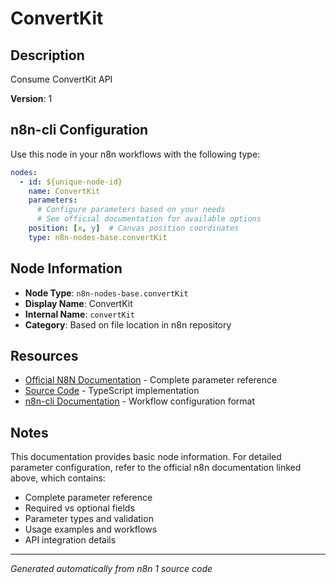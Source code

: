 # ConvertKit

## Description

Consume ConvertKit API

**Version**: 1

## n8n-cli Configuration

Use this node in your n8n workflows with the following type:

```yaml
nodes:
  - id: ${unique-node-id}
    name: ConvertKit
    parameters:
      # Configure parameters based on your needs
      # See official documentation for available options
    position: [x, y]  # Canvas position coordinates
    type: n8n-nodes-base.convertKit
```

## Node Information

- **Node Type**: `n8n-nodes-base.convertKit`
- **Display Name**: ConvertKit
- **Internal Name**: `convertKit`
- **Category**: Based on file location in n8n repository

## Resources

- [Official N8N Documentation](https://docs.n8n.io/integrations/builtin/app-nodes/n8n-nodes-base.convertkit/) - Complete parameter reference
- [Source Code](https://github.com/n8n-io/n8n/blob/master/packages/nodes-base/nodes/ConvertKit/ConvertKit.node.ts) - TypeScript implementation
- [n8n-cli Documentation](https://github.com/edenreich/n8n-cli) - Workflow configuration format

## Notes

This documentation provides basic node information. For detailed parameter configuration, 
refer to the official n8n documentation linked above, which contains:

- Complete parameter reference
- Required vs optional fields
- Parameter types and validation
- Usage examples and workflows
- API integration details

---
*Generated automatically from n8n 1 source code*
